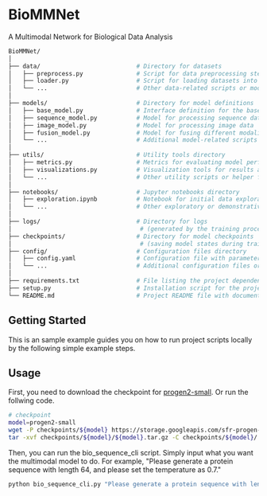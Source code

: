 # BioMMNet
A Multimodal Network for Biological Data Analysis
```sh
BioMMNet/
│
├── data/                           # Directory for datasets
│   ├── preprocess.py               # Script for data preprocessing steps
│   ├── loader.py                   # Script for loading datasets into the models
│   └── ...                         # Other data-related scripts or modules
│
├── models/                         # Directory for model definitions
│   ├── base_model.py               # Interface definition for the base model
│   ├── sequence_model.py           # Model for processing sequence data
│   ├── image_model.py              # Model for processing image data
│   ├── fusion_model.py             # Model for fusing different modalities
│   └── ...                         # Additional model-related scripts or modules
│
├── utils/                          # Utility tools directory
│   ├── metrics.py                  # Metrics for evaluating model performance
│   ├── visualizations.py           # Visualization tools for results and data
│   └── ...                         # Other utility scripts or helper functions
│
├── notebooks/                      # Jupyter notebooks directory
│   ├── exploration.ipynb           # Notebook for initial data exploration and analysis
│   └── ...                         # Other exploratory or demonstrative notebooks
│
├── logs/                           # Directory for logs
│                                    # (generated by the training process, for instance)
├── checkpoints/                    # Directory for model checkpoints
│                                    # (saving model states during training)
├── config/                         # Configuration files directory
│   ├── config.yaml                 # Configuration file with parameters and settings
│   └── ...                         # Additional configuration files or presets
│
├── requirements.txt                # File listing the project dependencies
├── setup.py                        # Installation script for the project setup
└── README.md                       # Project README file with documentation
```
<!-- GETTING STARTED -->
## Getting Started

This is an sample example guides you on how to run project scripts locally by the following simple example steps.

<!-- USAGE EXAMPLES -->
## Usage
First, you need to download the checkpoint for [progen2-small](https://github.com/salesforce/progen/tree/main/progen2).
Or run the follwing code.
  ```sh 
  # checkpoint
  model=progen2-small
  wget -P checkpoints/${model} https://storage.googleapis.com/sfr-progen-research/checkpoints/${model}.tar.gz
  tar -xvf checkpoints/${model}/${model}.tar.gz -C checkpoints/${model}/
  ```


Then, you can run the bio_sequence_cli script. Simply input what you want the multimodal model to do. 
For example, "Please generate a protein sequence with length 64, and please set the temperature as 0.7."
  ```sh 
  python bio_sequence_cli.py "Please generate a protein sequence with length 256, and please set the temperature as 0.7." 
  ```

